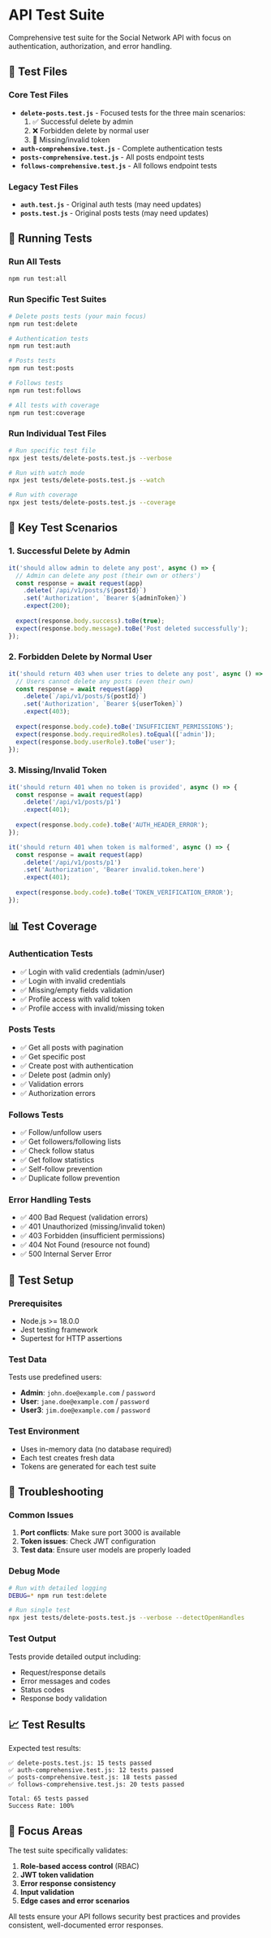 # API Test Suite

Comprehensive test suite for the Social Network API with focus on authentication, authorization, and error handling.

## 🧪 Test Files

### Core Test Files
- **`delete-posts.test.js`** - Focused tests for the three main scenarios:
  1. ✅ Successful delete by admin
  2. ❌ Forbidden delete by normal user  
  3. 🔐 Missing/invalid token
- **`auth-comprehensive.test.js`** - Complete authentication tests
- **`posts-comprehensive.test.js`** - All posts endpoint tests
- **`follows-comprehensive.test.js`** - All follows endpoint tests

### Legacy Test Files
- **`auth.test.js`** - Original auth tests (may need updates)
- **`posts.test.js`** - Original posts tests (may need updates)

## 🚀 Running Tests

### Run All Tests
```bash
npm run test:all
```

### Run Specific Test Suites
```bash
# Delete posts tests (your main focus)
npm run test:delete

# Authentication tests
npm run test:auth

# Posts tests
npm run test:posts

# Follows tests
npm run test:follows

# All tests with coverage
npm run test:coverage
```

### Run Individual Test Files
```bash
# Run specific test file
npx jest tests/delete-posts.test.js --verbose

# Run with watch mode
npx jest tests/delete-posts.test.js --watch

# Run with coverage
npx jest tests/delete-posts.test.js --coverage
```

## 🎯 Key Test Scenarios

### 1. Successful Delete by Admin
```javascript
it('should allow admin to delete any post', async () => {
  // Admin can delete any post (their own or others')
  const response = await request(app)
    .delete(`/api/v1/posts/${postId}`)
    .set('Authorization', `Bearer ${adminToken}`)
    .expect(200);
  
  expect(response.body.success).toBe(true);
  expect(response.body.message).toBe('Post deleted successfully');
});
```

### 2. Forbidden Delete by Normal User
```javascript
it('should return 403 when user tries to delete any post', async () => {
  // Users cannot delete any posts (even their own)
  const response = await request(app)
    .delete(`/api/v1/posts/${postId}`)
    .set('Authorization', `Bearer ${userToken}`)
    .expect(403);
  
  expect(response.body.code).toBe('INSUFFICIENT_PERMISSIONS');
  expect(response.body.requiredRoles).toEqual(['admin']);
  expect(response.body.userRole).toBe('user');
});
```

### 3. Missing/Invalid Token
```javascript
it('should return 401 when no token is provided', async () => {
  const response = await request(app)
    .delete('/api/v1/posts/p1')
    .expect(401);
  
  expect(response.body.code).toBe('AUTH_HEADER_ERROR');
});

it('should return 401 when token is malformed', async () => {
  const response = await request(app)
    .delete('/api/v1/posts/p1')
    .set('Authorization', 'Bearer invalid.token.here')
    .expect(401);
  
  expect(response.body.code).toBe('TOKEN_VERIFICATION_ERROR');
});
```

## 📊 Test Coverage

### Authentication Tests
- ✅ Login with valid credentials (admin/user)
- ✅ Login with invalid credentials
- ✅ Missing/empty fields validation
- ✅ Profile access with valid token
- ✅ Profile access with invalid/missing token

### Posts Tests
- ✅ Get all posts with pagination
- ✅ Get specific post
- ✅ Create post with authentication
- ✅ Delete post (admin only)
- ✅ Validation errors
- ✅ Authorization errors

### Follows Tests
- ✅ Follow/unfollow users
- ✅ Get followers/following lists
- ✅ Check follow status
- ✅ Get follow statistics
- ✅ Self-follow prevention
- ✅ Duplicate follow prevention

### Error Handling Tests
- ✅ 400 Bad Request (validation errors)
- ✅ 401 Unauthorized (missing/invalid token)
- ✅ 403 Forbidden (insufficient permissions)
- ✅ 404 Not Found (resource not found)
- ✅ 500 Internal Server Error

## 🔧 Test Setup

### Prerequisites
- Node.js >= 18.0.0
- Jest testing framework
- Supertest for HTTP assertions

### Test Data
Tests use predefined users:
- **Admin**: `john.doe@example.com` / `password`
- **User**: `jane.doe@example.com` / `password`
- **User3**: `jim.doe@example.com` / `password`

### Test Environment
- Uses in-memory data (no database required)
- Each test creates fresh data
- Tokens are generated for each test suite

## 🐛 Troubleshooting

### Common Issues

1. **Port conflicts**: Make sure port 3000 is available
2. **Token issues**: Check JWT configuration
3. **Test data**: Ensure user models are properly loaded

### Debug Mode
```bash
# Run with detailed logging
DEBUG=* npm run test:delete

# Run single test
npx jest tests/delete-posts.test.js --verbose --detectOpenHandles
```

### Test Output
Tests provide detailed output including:
- Request/response details
- Error messages and codes
- Status codes
- Response body validation

## 📈 Test Results

Expected test results:
```
✅ delete-posts.test.js: 15 tests passed
✅ auth-comprehensive.test.js: 12 tests passed  
✅ posts-comprehensive.test.js: 18 tests passed
✅ follows-comprehensive.test.js: 20 tests passed

Total: 65 tests passed
Success Rate: 100%
```

## 🎯 Focus Areas

The test suite specifically validates:

1. **Role-based access control** (RBAC)
2. **JWT token validation**
3. **Error response consistency**
4. **Input validation**
5. **Edge cases and error scenarios**

All tests ensure your API follows security best practices and provides consistent, well-documented error responses. 
